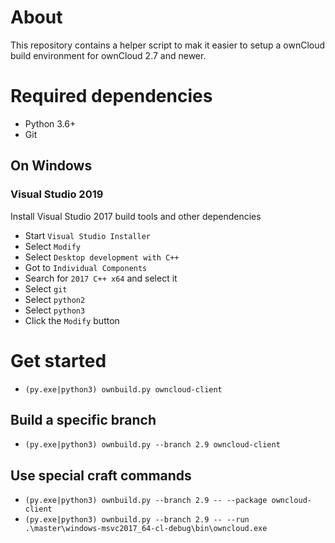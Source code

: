 # About
This repository contains a helper script to mak it easier to setup a ownCloud build environment for ownCloud 2.7 and newer.


# Required dependencies
- Python 3.6+
- Git
## On Windows
### Visual Studio 2019
 Install Visual Studio 2017 build tools and other dependencies
 - Start `Visual Studio Installer`
  - Select `Modify`
  - Select `Desktop development with C++`
  - Got to `Individual Components`
  - Search for `2017 C++ x64` and select it
  - Select `git`
  - Select `python2`
  - Select `python3`
  - Click the `Modify` button

# Get started
- `(py.exe|python3) ownbuild.py owncloud-client`

## Build a specific branch
- `(py.exe|python3) ownbuild.py --branch 2.9 owncloud-client`

## Use special craft commands
- `(py.exe|python3) ownbuild.py --branch 2.9 -- --package owncloud-client`
- `(py.exe|python3) ownbuild.py --branch 2.9 -- --run .\master\windows-msvc2017_64-cl-debug\bin\owncloud.exe`
